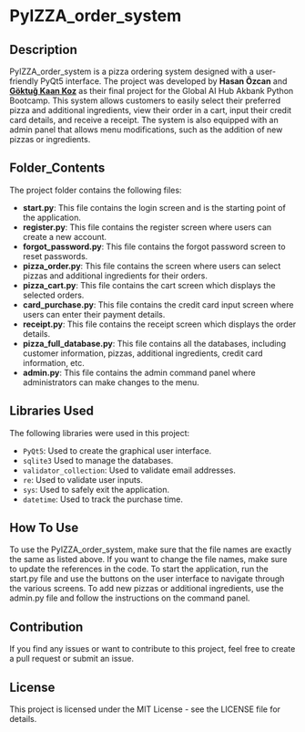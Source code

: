 # PyIZZA_order_system

## Description
PyIZZA_order_system is a pizza ordering system designed with a user-friendly PyQt5 interface. The project was developed by **Hasan Özcan** and **[Göktuğ Kaan Koz](https://github.com/LuciMark0)** as their final project for the Global AI Hub Akbank Python Bootcamp. This system allows customers to easily select their preferred pizza and additional ingredients, view their order in a cart, input their credit card details, and receive a receipt. The system is also equipped with an admin panel that allows menu modifications, such as the addition of new pizzas or ingredients.

## Folder_Contents
The project folder contains the following files:

- **start.py**: This file contains the login screen and is the starting point of the application.
- **register.py**: This file contains the register screen where users can create a new account.
- **forgot_password.py**: This file contains the forgot password screen to reset passwords.
- **pizza_order.py**: This file contains the screen where users can select pizzas and additional ingredients for their orders.
- **pizza_cart.py**: This file contains the cart screen which displays the selected orders.
- **card_purchase.py**: This file contains the credit card input screen where users can enter their payment details.
- **receipt.py**: This file contains the receipt screen which displays the order details.
- **pizza_full_database.py**: This file contains all the databases, including customer information, pizzas, additional ingredients, credit card information, etc.
- **admin.py**: This file contains the admin command panel where administrators can make changes to the menu.

## Libraries Used
The following libraries were used in this project:

- ```PyQt5```: Used to create the graphical user interface.
- ```sqlite3```  Used to manage the databases.
- ```validator_collection```: Used to validate email addresses.
- ```re```:  Used to validate user inputs.
- ```sys```: Used to safely exit the application.
- ```datetime```: Used to track the purchase time.

## How To Use
To use the PyIZZA_order_system, make sure that the file names are exactly the same as listed above. If you want to change the file names, make sure to update the references in the code. To start the application, run the start.py file and use the buttons on the user interface to navigate through the various screens. To add new pizzas or additional ingredients, use the admin.py file and follow the instructions on the command panel.

## Contribution
If you find any issues or want to contribute to this project, feel free to create a pull request or submit an issue.

## License
This project is licensed under the MIT License - see the LICENSE file for details.
